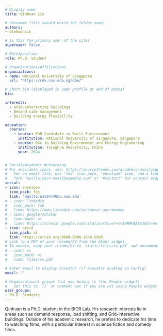 ```yaml
---
# Display name
title: Qinhuan Liu

# Username (this should match the folder name)
authors:
- QinhuanLiu

# Is this the primary user of the site?
superuser: false

# Role/position
role: Ph.D. Student

# Organizations/Affiliations
organizations:
- name: National University of Singapore
  url: "https://cde.nus.edu.sg/dbe/"

# Short bio (displayed in user profile at end of posts)
bio:

interests:
  - Grid-interactive buildings
  - Demand side management
  - Building energy flexibility

education:
  courses:
    - course: PhD Candidate in Built Environment
      institution: National University of Singapore, Singapore
    - course: BSc in Building Environment and Energy Engineering
      institution: Tsinghua University, China
      year: 2024


# Social/Academic Networking
# For available icons, see: https://sourcethemes.com/academic/docs/page-builder/#icons
#   For an email link, use "fas" icon pack, "envelope" icon, and a link in the
#   form "mailto:your-email@example.com" or "#contact" for contact widget.
social:
- icon: envelope
  icon_pack: fas
  link: 'mailto:e1504740@u.nus.edu'
# - icon: linkedin
#   icon_pack: fab
#   link: https://www.linkedin.com/in/connor-aucremanne
# - icon: google-scholar
#   icon_pack: ai
#   link: https://scholar.google.com/citations?user=tvIHNMkAAAAJ&hl=en
- icon: orcid
  icon_pack: ai
  link: https://orcid.org/0009-0000-3846-5880
# Link to a PDF of your resume/CV from the About widget.
# To enable, copy your resume/CV to `static/files/cv.pdf` and uncomment the lines below.
# - icon: cv
#   icon_pack: ai
#   link: files/cv.pdf

# Enter email to display Gravatar (if Gravatar enabled in Config)
email: ""

# Organizational groups that you belong to (for People widget)
#   Set this to `[]` or comment out if you are not using People widget.
user_groups:
- Ph.D. Students
---
```

Qinhuan is a Ph.D. student in the BIOR Lab. His research interests lie in areas such as demand response, load shifting, and Grid-interactive buildings. Outside of his academic research, he prefers to dedicate his time to watching films, with a particular interest in science fiction and comedy films.